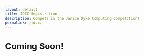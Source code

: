 ```yaml
---
layout: default
title: JDCC Registration
description: Compete in the Janice Dyke Computing Competition!
permalink: /jdcc/
---
```

# Coming Soon!
